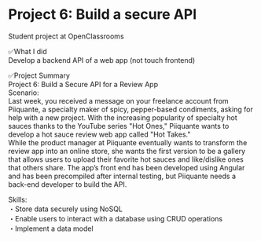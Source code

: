 # Project 6: Build a secure API
Student project at OpenClassrooms

✅What I did<br>
Develop a backend API of a web app (not touch frontend)

✅Project Summary<br>
Project 6: Build a Secure API for a Review App<br>
Scenario:<br>
Last week, you received a message on your freelance account from Piiquante, a specialty maker of spicy, pepper-based condiments, asking for help with a new project. With the increasing popularity of specialty hot sauces thanks to the YouTube series "Hot Ones," Piiquante wants to develop a hot sauce review web app called "Hot Takes."<br>
While the product manager at Piiquante eventually wants to transform the review app into an online store, she wants the first version to be a gallery that allows users to upload their favorite hot sauces and like/dislike ones that others share. The app’s front end has been developed using Angular and has been precompiled after internal testing, but Piiquante needs a back-end developer to build the API.<br>

Skills:<br>
・Store data securely using NoSQL<br>
・Enable users to interact with a database using CRUD operations<br>
・Implement a data model